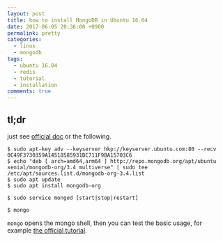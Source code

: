 ```yaml
---
layout: post
title: how to install MongoDB in Ubuntu 16.04
date: 2017-06-05 20:36:00 +0900
permalink: pretty
categories:
  - linux
  - mongodb
tags:
  - ubuntu 16.04
  - redis
  - tutorial
  - installation
comments: true
---
```


## tl;dr

just see [official doc](https://docs.mongodb.com/manual/tutorial/install-mongodb-on-ubuntu/) or the following.

```shell
$ sudo apt-key adv --keyserver hkp://keyserver.ubuntu.com:80 --recv 0C49F3730359A14518585931BC711F9BA15703C6
$ echo "deb [ arch=amd64,arm64 ] http://repo.mongodb.org/apt/ubuntu xenial/mongodb-org/3.4 multiverse" | sudo tee /etc/apt/sources.list.d/mongodb-org-3.4.list
$ sudo apt update
$ sudo apt install mongodb-org

$ sudo service mongod [start|stop|restart]

$ mongo
```

`mongo` opens the mongo shell, then you can test the basic usage, for example [the official tutorial](https://docs.mongodb.com/getting-started/shell/client/).
